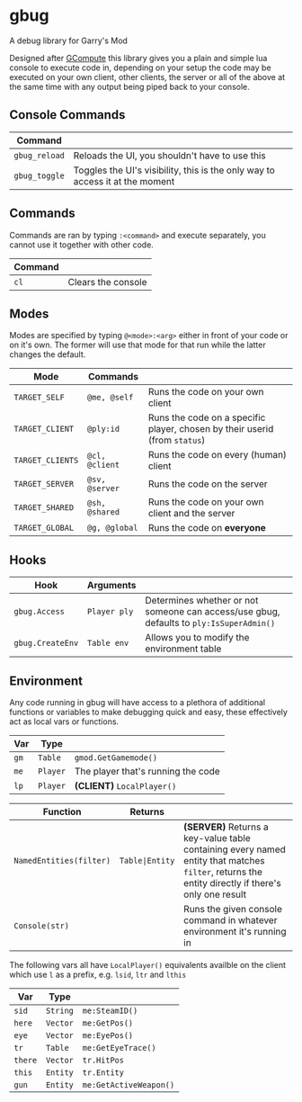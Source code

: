 # gbug
A debug library for Garry's Mod

Designed after [GCompute](https://github.com/notcake/gcompute) this library gives you a plain and simple lua console to execute code in, depending on your setup the code may be executed on your own client, other clients, the server or all of the above at the same time with any output being piped back to your console.

## Console Commands

| Command       |                                                                              |
|---------------|------------------------------------------------------------------------------|
| `gbug_reload` | Reloads the UI, you shouldn't have to use this                               |
| `gbug_toggle` | Toggles the UI's visibility, this is the only way to access it at the moment |

## Commands

Commands are ran by typing `:<command>` and execute separately, you cannot use it together with other code.

| Command |                    |
|---------|--------------------|
| `cl`    | Clears the console |

## Modes

Modes are specified by typing `@<mode>:<arg>` either in front of your code or on it's own. The former will use that mode for that run while the latter changes the default.

| Mode             | Commands       |                                                                            |
|------------------|----------------|----------------------------------------------------------------------------|
| `TARGET_SELF`    | `@me, @self`   | Runs the code on your own client                                           |
| `TARGET_CLIENT`  | `@ply:id`      | Runs the code on a specific player, chosen by their userid (from `status`) |
| `TARGET_CLIENTS` | `@cl, @client` | Runs the code on every (human) client                                      |
| `TARGET_SERVER`  | `@sv, @server` | Runs the code on the server                                                |
| `TARGET_SHARED`  | `@sh, @shared` | Runs the code on your own client and the server                            |
| `TARGET_GLOBAL`  | `@g, @global`  | Runs the code on **everyone**                                              |

## Hooks

| Hook             | Arguments    |                                                                                         |
|------------------|--------------|-----------------------------------------------------------------------------------------|
| `gbug.Access`    | `Player ply` | Determines whether or not someone can access/use gbug, defaults to `ply:IsSuperAdmin()` |
| `gbug.CreateEnv` | `Table env`  | Allows you to modify the environment table                                              |

## Environment

Any code running in gbug will have access to a plethora of additional functions or variables to make debugging quick and easy, these effectively act as local vars or functions.

| Var     | Type     |                                        |
|---------|--------- |----------------------------------------|
| `gm`    | `Table`  | `gmod.GetGamemode()`                   |
| `me`    | `Player` | The player that's running the code     |
| `lp`    | `Player` | **(CLIENT)** `LocalPlayer()`           |

| Function                | Returns         |                                                                                                                                                    |
|-------------------------|-----------------|----------------------------------------------------------------------------------------------------------------------------------------------------|
| `NamedEntities(filter)` | `Table\|Entity` | **(SERVER)** Returns a key-value table containing every named entity that matches `filter`, returns the entity directly if there's only one result |
| `Console(str)`          |                 | Runs the given console command in whatever environment it's running in                                                                             |

The following vars all have `LocalPlayer()` equivalents availble on the client which use `l` as a prefix, e.g. `lsid`, `ltr` and `lthis`

| Var     | Type     |                        |
|---------|----------|------------------------|
| `sid`   | `String` | `me:SteamID()`         |
| `here`  | `Vector` | `me:GetPos()`          |
| `eye`   | `Vector` | `me:EyePos()`          |
| `tr`    | `Table`  | `me:GetEyeTrace()`     |
| `there` | `Vector` | `tr.HitPos`            |
| `this`  | `Entity` | `tr.Entity`            |
| `gun`   | `Entity` | `me:GetActiveWeapon()` |
